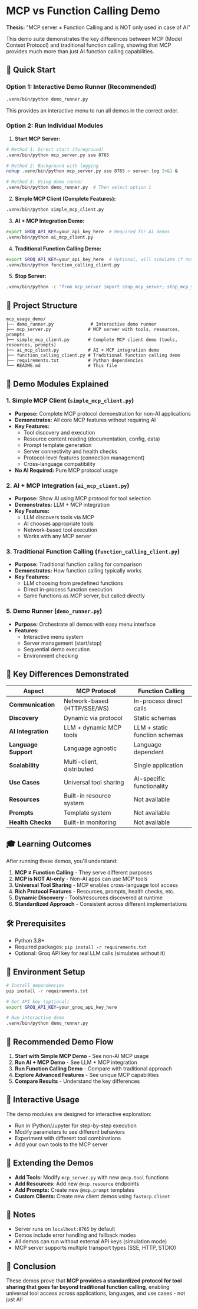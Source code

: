 # MCP vs Function Calling Demo

**Thesis:** "MCP server ≠ Function Calling and is NOT only used in case of AI"

This demo suite demonstrates the key differences between MCP (Model Context Protocol) and traditional function calling, showing that MCP provides much more than just AI function calling capabilities.

## 🚀 Quick Start

### Option 1: Interactive Demo Runner (Recommended)
```bash
.venv/bin/python demo_runner.py
```
This provides an interactive menu to run all demos in the correct order.

### Option 2: Run Individual Modules

1. **Start MCP Server:**
```bash
# Method 1: Direct start (foreground)
.venv/bin/python mcp_server.py sse 8765

# Method 2: Background with logging
nohup .venv/bin/python mcp_server.py sse 8765 > server.log 2>&1 &

# Method 3: Using demo runner
.venv/bin/python demo_runner.py  # Then select option 1
```

2. **Simple MCP Client (Complete Features):**
```bash
.venv/bin/python simple_mcp_client.py
```

3. **AI + MCP Integration Demo:**
```bash
export GROQ_API_KEY=your_api_key_here  # Required for AI demos
.venv/bin/python ai_mcp_client.py
```

4. **Traditional Function Calling Demo:**
```bash
export GROQ_API_KEY=your_api_key_here  # Optional, will simulate if not set
.venv/bin/python function_calling_client.py
```

5. **Stop Server:**
```bash
.venv/bin/python -c "from mcp_server import stop_mcp_server; stop_mcp_server()"
```

## 📁 Project Structure

```
mcp_usage_demo/
├── demo_runner.py              # Interactive demo runner
├── mcp_server.py              # MCP server with tools, resources, prompts
├── simple_mcp_client.py       # Complete MCP client demo (tools, resources, prompts)
├── ai_mcp_client.py           # AI + MCP integration demo
├── function_calling_client.py # Traditional function calling demo
├── requirements.txt           # Python dependencies
└── README.md                  # This file
```

## 🎯 Demo Modules Explained

### 1. Simple MCP Client (`simple_mcp_client.py`)
- **Purpose:** Complete MCP protocol demonstration for non-AI applications
- **Demonstrates:** All core MCP features without requiring AI
- **Key Features:**
  - Tool discovery and execution
  - Resource content reading (documentation, config, data)
  - Prompt template generation
  - Server connectivity and health checks
  - Protocol-level features (connection management)
  - Cross-language compatibility
- **No AI Required:** Pure MCP protocol usage

### 2. AI + MCP Integration (`ai_mcp_client.py`)
- **Purpose:** Show AI using MCP protocol for tool selection
- **Demonstrates:** LLM + MCP integration
- **Key Features:**
  - LLM discovers tools via MCP
  - AI chooses appropriate tools
  - Network-based tool execution
  - Works with any MCP server

### 3. Traditional Function Calling (`function_calling_client.py`)
- **Purpose:** Traditional function calling for comparison
- **Demonstrates:** How function calling typically works
- **Key Features:**
  - LLM choosing from predefined functions
  - Direct in-process function execution
  - Same functions as MCP server, but called directly

### 5. Demo Runner (`demo_runner.py`)
- **Purpose:** Orchestrate all demos with easy menu interface
- **Features:**
  - Interactive menu system
  - Server management (start/stop)
  - Sequential demo execution
  - Environment checking

## 🔑 Key Differences Demonstrated

| Aspect | MCP Protocol | Function Calling |
|--------|-------------|------------------|
| **Communication** | Network-based (HTTP/SSE/WS) | In-process direct calls |
| **Discovery** | Dynamic via protocol | Static schemas |
| **AI Integration** | LLM + dynamic MCP tools | LLM + static function schemas |
| **Language Support** | Language agnostic | Language dependent |
| **Scalability** | Multi-client, distributed | Single application |
| **Use Cases** | Universal tool sharing | AI-specific functionality |
| **Resources** | Built-in resource system | Not available |
| **Prompts** | Template system | Not available |
| **Health Checks** | Built-in monitoring | Not available |

## 🎓 Learning Outcomes

After running these demos, you'll understand:

1. **MCP ≠ Function Calling** - They serve different purposes
2. **MCP is NOT AI-only** - Non-AI apps can use MCP tools
3. **Universal Tool Sharing** - MCP enables cross-language tool access
4. **Rich Protocol Features** - Resources, prompts, health checks, etc.
5. **Dynamic Discovery** - Tools/resources discovered at runtime
6. **Standardized Approach** - Consistent across different implementations

## 🛠️ Prerequisites

- Python 3.8+
- Required packages: `pip install -r requirements.txt`
- Optional: Groq API key for real LLM calls (simulates without it)

## 🚀 Environment Setup

```bash
# Install dependencies
pip install -r requirements.txt

# Set API key (optional)
export GROQ_API_KEY=your_groq_api_key_here

# Run interactive demo
.venv/bin/python demo_runner.py
```

## 🎯 Recommended Demo Flow

1. **Start with Simple MCP Demo** - See non-AI MCP usage
2. **Run AI + MCP Demo** - See LLM + MCP integration  
3. **Run Function Calling Demo** - Compare with traditional approach
4. **Explore Advanced Features** - See unique MCP capabilities
5. **Compare Results** - Understand the key differences

## 🤝 Interactive Usage

The demo modules are designed for interactive exploration:

- Run in IPython/Jupyter for step-by-step execution
- Modify parameters to see different behaviors
- Experiment with different tool combinations
- Add your own tools to the MCP server

## 🔧 Extending the Demos

- **Add Tools:** Modify `mcp_server.py` with new `@mcp.tool` functions
- **Add Resources:** Add new `@mcp.resource` endpoints
- **Add Prompts:** Create new `@mcp.prompt` templates
- **Custom Clients:** Create new client demos using `fastmcp.Client`

## 📝 Notes

- Server runs on `localhost:8765` by default
- Demos include error handling and fallback modes
- All demos can run without external API keys (simulation mode)
- MCP server supports multiple transport types (SSE, HTTP, STDIO)

## 🎉 Conclusion

These demos prove that **MCP provides a standardized protocol for tool sharing that goes far beyond traditional function calling**, enabling universal tool access across applications, languages, and use cases - not just AI!